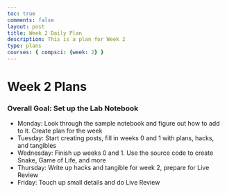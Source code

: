 ```yaml
---
toc: true
comments: false
layout: post
title: Week 2 Daily Plan
description: This is a plan for Week 2
type: plans
courses: { compsci: {week: 2} }
---
```


# Week 2 Plans

### Overall Goal: Set up the Lab Notebook
- Monday: Look through the sample notebook and figure out how to add to it. Create plan for the week
- Tuesday: Start creating posts, fill in weeks 0 and 1 with plans, hacks, and tangibles
- Wednesday: Finish up weeks 0 and 1. Use the source code to create Snake, Game of Life, and more
- Thursday: Write up hacks and tangible for week 2, prepare for Live Review
- Friday: Touch up small details and do Live Review
